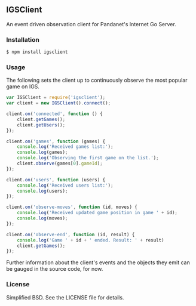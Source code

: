 ## IGSClient

An event driven observation client for Pandanet's Internet Go Server.


### Installation

```bash
$ npm install igsclient
```


### Usage

The following sets the client up to continuously observe the most popular game on IGS.

```javascript
var IGSClient = require('igsclient');
var client = new IGSClient().connect();

client.on('connected', function () {
    client.getGames();
    client.getUsers();
});

client.on('games', function (games) {
    console.log('Received games list:');
    console.log(games);
    console.log('Observing the first game on the list.');
    client.observe(games[0].gameId);
});

client.on('users', function (users) {
    console.log('Received users list:');
    console.log(users);
});

client.on('observe-moves', function (id, moves) {
    console.log('Received updated game position in game ' + id);
    console.log(moves);
});

client.on('observe-end', function (id, result) {
    console.log('Game ' + id + ' ended. Result: ' + result)
    client.getGames();
});
```

Further information about the client's events and the objects they emit can be gauged in the source code, for now.


### License

Simplified BSD. See the LICENSE file for details.
